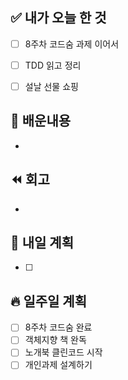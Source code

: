 ## ✅ 내가 오늘 한 것
- [ ] 8주차 코드숨 과제 이어서
- [ ] TDD 읽고 정리
- [ ] 설날 선물 쇼핑


## 💬 배운내용
- 


## ⏪ 회고
- 


## 🔰 내일 계획
- [ ] 



## 🔥 일주일 계획
- [ ] 8주차 코드숨 완료
- [ ] 객체지향 책 완독
- [ ] 노개북 클린코드 시작
- [ ] 개인과제 설계하기
